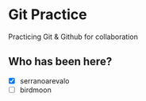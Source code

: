# Git Practice

Practicing Git &amp; Github for collaboration

## Who has been here?

- [x] serranoarevalo
- [ ] birdmoon
